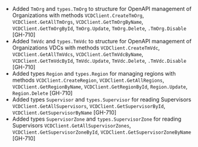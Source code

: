 * Added `TmOrg` and `types.TmOrg` to structure for OpenAPI management of Organizations with methods
  `VCDClient.CreateTmOrg`, `VCDClient.GetAllTmOrgs`, `VCDClient.GetTmOrgByName`,
  `VCDClient.GetTmOrgById`, `TmOrg.Update`, `TmOrg.Delete`, `.TmOrg.Disable` [GH-710]
* Added `TmVdc` and `types.TmVdc` to structure for OpenAPI management of Organizations VDCs with
  methods `VCDClient.CreateTmVdc`, `VCDClient.GetAllTmVdcs`, `VCDClient.GetTmVdcByName`,
  `VCDClient.GetTmVdcById`, `TmVdc.Update`, `TmVdc.Delete`, `.TmVdc.Disable` [GH-710]
* Added types `Region` and `types.Region` for managing regions with methods
  `VCDClient.CreateRegion`, `VCDClient.GetAllRegions`, `VCDClient.GetRegionByName`,
  `VCDClient.GetRegionById`, `Region.Update`, `Region.Delete` [GH-710]
* Added types `Supervisor` and `types.Supervisor` for reading Supervisors
  `VCDClient.GetAllSupervisors`, `VCDClient.GetSupervisorById`, `VCDClient.GetSupervisorByName`
  [GH-710]
* Added types `SupervisorZone` and `types.SupervisorZone` for reading Supervisors
  `VCDClient.GetAllSupervisorZones`, `VCDClient.GetSupervisorZoneById`,
  `VCDClient.GetSupervisorZoneByName` [GH-710]
